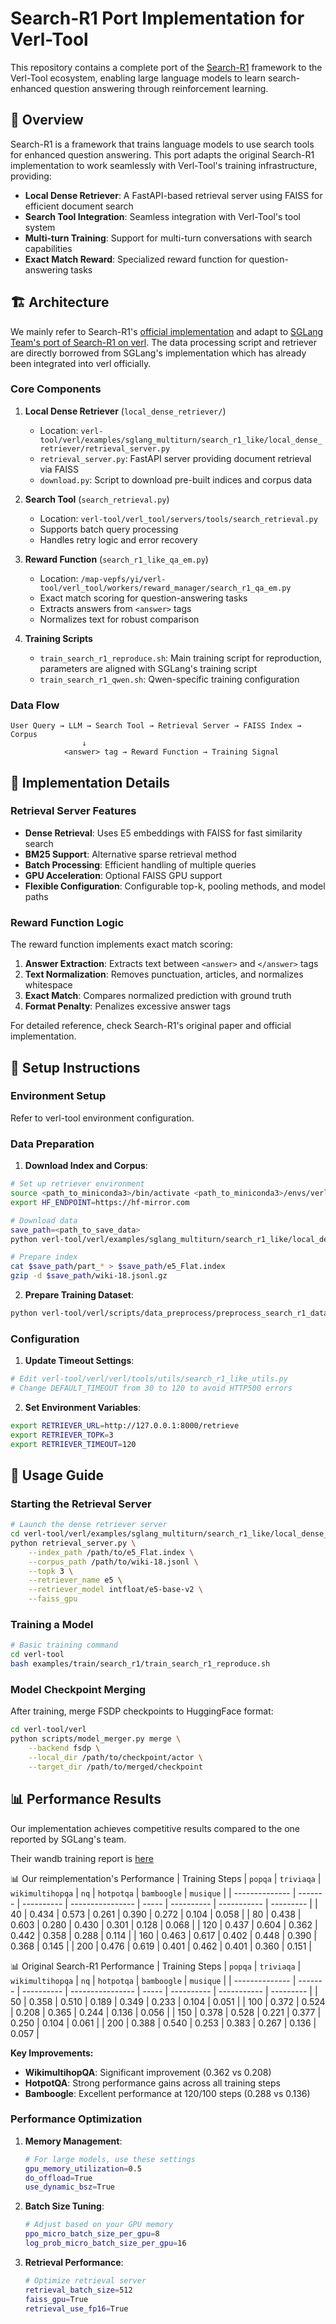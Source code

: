 # Search-R1 Port Implementation for Verl-Tool

This repository contains a complete port of the [Search-R1](https://github.com/PeterGriffinJin/Search-R1) framework to the Verl-Tool ecosystem, enabling large language models to learn search-enhanced question answering through reinforcement learning.


## 🎯 Overview

Search-R1 is a framework that trains language models to use search tools for enhanced question answering. This port adapts the original Search-R1 implementation to work seamlessly with Verl-Tool's training infrastructure, providing:

- **Local Dense Retriever**: A FastAPI-based retrieval server using FAISS for efficient document search
- **Search Tool Integration**: Seamless integration with Verl-Tool's tool system
- **Multi-turn Training**: Support for multi-turn conversations with search capabilities
- **Exact Match Reward**: Specialized reward function for question-answering tasks

## 🏗️ Architecture

We mainly refer to Search-R1's [official implementation](https://github.com/PeterGriffinJin/Search-R1/tree/main?tab=readme-ov-file) and adapt to [SGLang Team's port of Search-R1 on verl](https://github.com/zhaochenyang20/Awesome-ML-SYS-Tutorial/blob/main/rlhf/verl/multi-turn/tool_examples/verl-multiturn-searchR1-like_ZH.md). The data processing script and retriever are directly borrowed from SGLang's implementation which has already been integrated into verl officially.



### Core Components

1. **Local Dense Retriever** (`local_dense_retriever/`)
   - Location: `verl-tool/verl/examples/sglang_multiturn/search_r1_like/local_dense_retriever/retrieval_server.py`
   - `retrieval_server.py`: FastAPI server providing document retrieval via FAISS
   - `download.py`: Script to download pre-built indices and corpus data

2. **Search Tool** (`search_retrieval.py`)
   - Location: `verl-tool/verl_tool/servers/tools/search_retrieval.py`
   - Supports batch query processing
   - Handles retry logic and error recovery

3. **Reward Function** (`search_r1_like_qa_em.py`)
   - Location: `/map-vepfs/yi/verl-tool/verl_tool/workers/reward_manager/search_r1_qa_em.py`
   - Exact match scoring for question-answering tasks
   - Extracts answers from `<answer>` tags
   - Normalizes text for robust comparison

4. **Training Scripts**
   - `train_search_r1_reproduce.sh`: Main training script for reproduction, parameters are aligned with SGLang's training script
   - `train_search_r1_qwen.sh`: Qwen-specific training configuration

### Data Flow

```
User Query → LLM → Search Tool → Retrieval Server → FAISS Index → Corpus
                ↓
            <answer> tag → Reward Function → Training Signal
```

## 🔧 Implementation Details

### Retrieval Server Features

- **Dense Retrieval**: Uses E5 embeddings with FAISS for fast similarity search
- **BM25 Support**: Alternative sparse retrieval method
- **Batch Processing**: Efficient handling of multiple queries
- **GPU Acceleration**: Optional FAISS GPU support
- **Flexible Configuration**: Configurable top-k, pooling methods, and model paths

### Reward Function Logic

The reward function implements exact match scoring:

1. **Answer Extraction**: Extracts text between `<answer>` and `</answer>` tags
2. **Text Normalization**: Removes punctuation, articles, and normalizes whitespace
3. **Exact Match**: Compares normalized prediction with ground truth
4. **Format Penalty**: Penalizes excessive answer tags

For detailed reference, check Search-R1's original paper and official implementation.

## 🚀 Setup Instructions
### Environment Setup

Refer to verl-tool environment configuration.

### Data Preparation

1. **Download Index and Corpus**:
```bash
# Set up retriever environment
source <path_to_miniconda3>/bin/activate <path_to_miniconda3>/envs/verl-tool-env
export HF_ENDPOINT=https://hf-mirror.com    

# Download data
save_path=<path_to_save_data>
python verl-tool/verl/examples/sglang_multiturn/search_r1_like/local_dense_retriever/download.py --save_path $save_path

# Prepare index
cat $save_path/part_* > $save_path/e5_Flat.index
gzip -d $save_path/wiki-18.jsonl.gz
```

2. **Prepare Training Dataset**:
```bash
python verl-tool/verl/scripts/data_preprocess/preprocess_search_r1_dataset.py
```

### Configuration

1. **Update Timeout Settings**:
```bash
# Edit verl-tool/verl/verl/tools/utils/search_r1_like_utils.py
# Change DEFAULT_TIMEOUT from 30 to 120 to avoid HTTP500 errors
```

2. **Set Environment Variables**:
```bash
export RETRIEVER_URL=http://127.0.0.1:8000/retrieve
export RETRIEVER_TOPK=3
export RETRIEVER_TIMEOUT=120
```

## 📖 Usage Guide

### Starting the Retrieval Server

```bash
# Launch the dense retriever server
cd verl-tool/verl/examples/sglang_multiturn/search_r1_like/local_dense_retriever
python retrieval_server.py \
    --index_path /path/to/e5_Flat.index \
    --corpus_path /path/to/wiki-18.jsonl \
    --topk 3 \
    --retriever_name e5 \
    --retriever_model intfloat/e5-base-v2 \
    --faiss_gpu
```

### Training a Model

```bash
# Basic training command
cd verl-tool
bash examples/train/search_r1/train_search_r1_reproduce.sh
```

### Model Checkpoint Merging

After training, merge FSDP checkpoints to HuggingFace format:

```bash
cd verl-tool/verl
python scripts/model_merger.py merge \
    --backend fsdp \
    --local_dir /path/to/checkpoint/actor \
    --target_dir /path/to/merged/checkpoint
```

## 📊 Performance Results

Our implementation achieves competitive results compared to the one reported by SGLang's team.

Their wandb training report is [here](https://wandb.ai/lingchang-ustc/search_async_rl/runs/21rubwvs?nw=nwuserlingchang)

📊 Our reimplementation's Performance
| Training Steps | `popqa` | `triviaqa` | `wikimultihopqa` | `nq`  | `hotpotqa` | `bamboogle` | `musique` |
| -------------- | ------- | ---------- | ---------------- | ----- | ---------- | ----------- | --------- |
| 40             | 0.434   | 0.573      | 0.261            | 0.390 | 0.272      | 0.104       | 0.058     |
| 80             | 0.438   | 0.603      | 0.280            | 0.430 | 0.301      | 0.128       | 0.068     |
| 120            | 0.437   | 0.604      | 0.362            | 0.442 | 0.358      | 0.288       | 0.114     |
| 160            | 0.463   | 0.617      | 0.402            | 0.448 | 0.390      | 0.368       | 0.145     |
| 200            | 0.476   | 0.619      | 0.401            | 0.462 | 0.401      | 0.360       | 0.151     |

📊 Original Search-R1 Performance
| Training Steps | `popqa` | `triviaqa` | `wikimultihopqa` | `nq`  | `hotpotqa` | `bamboogle` | `musique` |
| -------------- | ------- | ---------- | ---------------- | ----- | ---------- | ----------- | --------- |
| 50             | 0.358   | 0.510      | 0.189            | 0.349 | 0.233      | 0.104       | 0.051     |
| 100            | 0.372   | 0.524      | 0.208            | 0.365 | 0.244      | 0.136       | 0.056     |
| 150            | 0.378   | 0.528      | 0.221            | 0.377 | 0.250      | 0.104       | 0.061     |
| 200            | 0.388   | 0.540      | 0.253            | 0.383 | 0.267      | 0.136       | 0.057     |

**Key Improvements:**
- **WikimultihopQA**: Significant improvement (0.362 vs 0.208)
- **HotpotQA**: Strong performance gains across all training steps
- **Bamboogle**: Excellent performance at 120/100 steps (0.288 vs 0.136)


### Performance Optimization

1. **Memory Management**:
   ```bash
   # For large models, use these settings
   gpu_memory_utilization=0.5
   do_offload=True
   use_dynamic_bsz=True
   ```

2. **Batch Size Tuning**:
   ```bash
   # Adjust based on your GPU memory
   ppo_micro_batch_size_per_gpu=8
   log_prob_micro_batch_size_per_gpu=16
   ```

3. **Retrieval Performance**:
   ```bash
   # Optimize retrieval server
   retrieval_batch_size=512
   faiss_gpu=True
   retrieval_use_fp16=True
   ```
